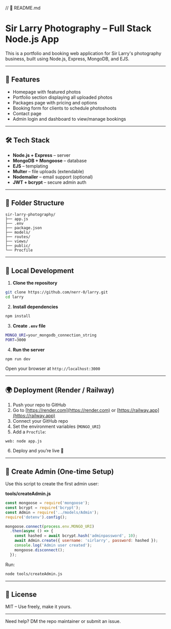 // 📘 README.md

# Sir Larry Photography – Full Stack Node.js App

This is a portfolio and booking web application for Sir Larry's photography business, built using Node.js, Express, MongoDB, and EJS.

---

## 🚀 Features
- Homepage with featured photos
- Portfolio section displaying all uploaded photos
- Packages page with pricing and options
- Booking form for clients to schedule photoshoots
- Contact page
- Admin login and dashboard to view/manage bookings

---

## 🛠️ Tech Stack
- **Node.js + Express** – server
- **MongoDB + Mongoose** – database
- **EJS** – templating
- **Multer** – file uploads (extendable)
- **Nodemailer** – email support (optional)
- **JWT + bcrypt** – secure admin auth

---

## 📂 Folder Structure
```
sir-larry-photography/
├── app.js
├── .env
├── package.json
├── models/
├── routes/
├── views/
├── public/
└── Procfile
```

---

## 🧪 Local Development

1. **Clone the repository**
```bash
git clone https://github.com/nerr-0/larry.git
cd larry
```

2. **Install dependencies**
```bash
npm install
```

3. **Create `.env` file**
```bash
MONGO_URI=your_mongodb_connection_string
PORT=3000
```

4. **Run the server**
```bash
npm run dev
```

Open your browser at `http://localhost:3000`

---

## 🌍 Deployment (Render / Railway)
1. Push your repo to GitHub
2. Go to [https://render.com](https://render.com) or [https://railway.app](https://railway.app)
3. Connect your GitHub repo
4. Set the environment variables (`MONGO_URI`)
5. Add a `Procfile`:
```
web: node app.js
```
6. Deploy and you’re live 🎉

---

## 👤 Create Admin (One-time Setup)
Use this script to create the first admin user:

**tools/createAdmin.js**
```js
const mongoose = require('mongoose');
const bcrypt = require('bcrypt');
const Admin = require('../models/Admin');
require('dotenv').config();

mongoose.connect(process.env.MONGO_URI)
  .then(async () => {
    const hashed = await bcrypt.hash('adminpassword', 10);
    await Admin.create({ username: 'sirlarry', password: hashed });
    console.log('Admin user created');
    mongoose.disconnect();
  });
```

Run:
```bash
node tools/createAdmin.js
```

---

## 📸 License
MIT – Use freely, make it yours.

---

Need help? DM the repo maintainer or submit an issue.
